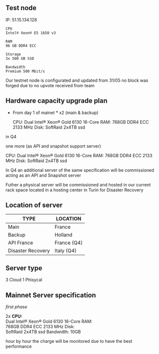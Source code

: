 ## Test node

IP: 51.15.134.128

    CPU
    Intel® Xeon® E5 1650 v3

    RAM 
    96 GB DDR4 ECC

    Storage 
    3x 500 GB SSD

    Bandwidth  
    Premium 500 Mbit/s

Our testnet node is configurated and updated from 31/05 no block was forged due to no upvote received from team


## Hardware capacity upgrade plan

* From day 1 of mainet *
x2 (main & backup)

    CPU:  Dual Intel® Xeon® Gold 6130 16-Core
    RAM:  768GB DDR4 ECC 2133 MHz
    Disk:  SoftRaid 2x4TB  ssd

in Q4

one more (as API and snapshot support server)

  CPU:  Dual Intel® Xeon® Gold 6130 16-Core
  RAM:  768GB DDR4 ECC 2133 MHz
  Disk:  SoftRaid 2x4TB  ssd

In Q4 an additional server of the same specification will be commissioned acting as an API and Snapshot server

Futher a physical server will be commissioned and hosted in our current rack space located in a hosting center in Turin for Disaster Recovery

## Location of server

TYPE | LOCATION
------------ | -------------
 Main | France
 Backup | Holland
 API France | France (Q4)
 Disaster Recovery | Italy    (Q4)


## Server type

3 Cloud
1 Phisycal


## Mainnet Server specification

*first phase*

  2x
    **CPU:**  
    Dual Intel® Xeon® Gold 6130 16-Core
    RAM:  
    768GB DDR4 ECC 2133 MHz
    Disk:  
    SoftRaid 2x4TB  ssd
    Bandwidth:
    10GB

hour by hour the charge will be monitored due to have the best performance
